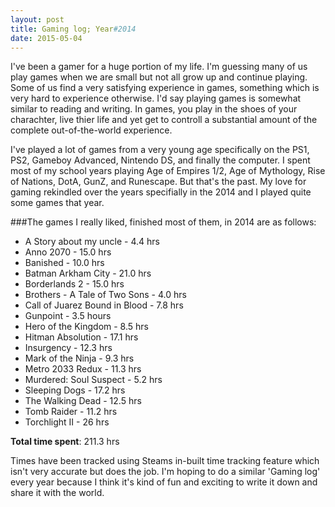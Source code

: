```yaml
---
layout: post
title: Gaming log; Year#2014
date: 2015-05-04
---
```


I've been a gamer for a huge portion of my life. I'm guessing many of us play games when we are small but not all grow up and continue playing. Some of us find a very satisfying experience in games, something which is very hard to experience otherwise. I'd say playing games is somewhat similar to reading and writing. In games, you play in the shoes of your charachter, live thier life and yet get to controll a substantial amount of the complete out-of-the-world experience. 

I've played a lot of games from a very young age specifically on the PS1, PS2, Gameboy Advanced, Nintendo DS, and finally the computer. I spent most of my school years playing Age of Empires 1/2, Age of Mythology, Rise of Nations, DotA, GunZ, and Runescape. But that's the past. My love for gaming rekindled over the years specifially in the 2014 and I played quite some games that year. 

###The games I really liked, finished most of them, in 2014 are as follows:

* A Story about my uncle - 4.4 hrs
* Anno 2070 - 15.0 hrs
* Banished - 10.0 hrs
* Batman Arkham City - 21.0 hrs
* Borderlands 2 - 15.0 hrs
* Brothers - A Tale of Two Sons - 4.0 hrs
* Call of Juarez Bound in Blood - 7.8 hrs
* Gunpoint - 3.5 hours
* Hero of the Kingdom - 8.5 hrs
* Hitman Absolution - 17.1 hrs
* Insurgency - 12.3 hrs
* Mark of the Ninja - 9.3 hrs 
* Metro 2033 Redux - 11.3 hrs
* Murdered: Soul Suspect - 5.2 hrs
* Sleeping Dogs - 17.2 hrs
* The Walking Dead - 12.5 hrs
* Tomb Raider - 11.2 hrs
* Torchlight II - 26 hrs

**Total time spent**: 211.3 hrs 

Times have been tracked using Steams in-built time tracking feature which isn't very accurate but does the job.
I'm hoping to do a similar 'Gaming log' every year because I think it's kind of fun and exciting to write it down and share it with the world.

